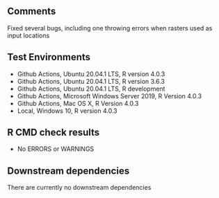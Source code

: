 ## Comments
Fixed several bugs, including one throwing errors when rasters used as input locations

## Test Environments
- Github Actions, Ubuntu 20.04.1 LTS, R version 4.0.3
- Github Actions, Ubuntu 20.04.1 LTS, R version 3.6.3
- Github Actions, Ubuntu 20.04.1 LTS, R development
- Github Actions, Microsoft Windows Server 2019, R Version 4.0.3
- Github Actions, Mac OS X, R Version 4.0.3
- Local, Windows 10, R version 4.0.3

## R CMD check results
- No ERRORS or WARNINGS

## Downstream dependencies
There are currently no downstream dependencies